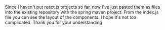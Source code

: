 Since I haven't put react.js projects so far, now I've just pasted them as files into the existing repository with the spring maven project. From the index.js file you can see the layout of the components. I hope it's not too complicated.
Thank you for your understanding
